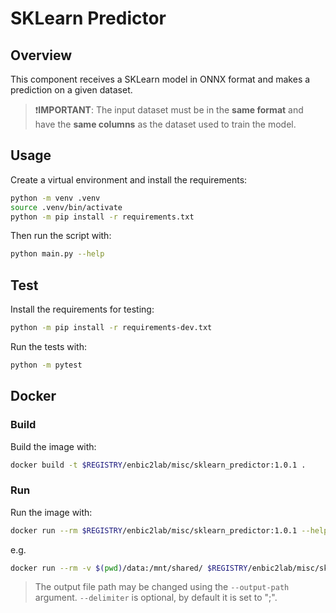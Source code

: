 # SKLearn Predictor

## Overview
This component receives a SKLearn model in ONNX format and makes a prediction on a given dataset.

> :exclamation:**IMPORTANT**: The input dataset must be in the **same format** and have the **same columns** as the dataset used to train the model.

## Usage
Create a virtual environment and install the requirements:

```sh
python -m venv .venv
source .venv/bin/activate
python -m pip install -r requirements.txt
```

Then run the script with:
```sh
python main.py --help
```

## Test
Install the requirements for testing:
```sh
python -m pip install -r requirements-dev.txt
```
Run the tests with:

```sh
python -m pytest
```
## Docker

### Build
Build the image with:

```sh
docker build -t $REGISTRY/enbic2lab/misc/sklearn_predictor:1.0.1 .
```

### Run
Run the image with:

```sh
docker run --rm $REGISTRY/enbic2lab/misc/sklearn_predictor:1.0.1 --help
```

e.g.
```sh
docker run --rm -v $(pwd)/data:/mnt/shared/ $REGISTRY/enbic2lab/misc/sklearn_predictor:1.0.1 --filepath-model /mnt/shared/model.onnx --filepath-data /mnt/shared/predict.csv --delimiter ";"
```
> The output file path may be changed using the `--output-path` argument.
> `--delimiter` is optional, by default it is set to ";".
